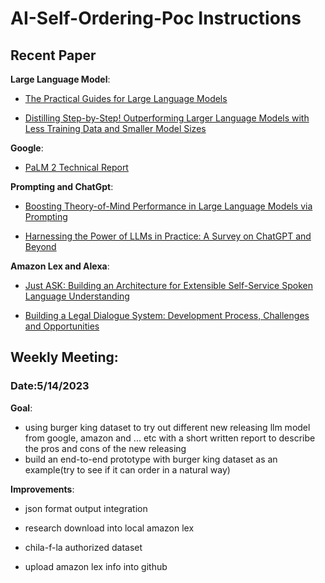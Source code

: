 

# AI-Self-Ordering-Poc Instructions
  ## Recent Paper
  <strong>Large Language Model</strong>:
   - [The Practical Guides for Large Language Models](https://github.com/Mooler0410/LLMsPracticalGuide/)

   - [Distilling Step-by-Step! Outperforming Larger Language Models with Less Training Data and Smaller Model Sizes](https://arxiv.org/pdf/2305.02301.pdf)
  
  <strong>Google</strong>:
   - [PaLM 2 Technical Report](https://ai.google/static/documents/palm2techreport.pdf)
  
  <strong>Prompting and ChatGpt</strong>:
   - [Boosting Theory-of-Mind Performance in Large Language Models via Prompting](https://ai.google/static/documents/palm2techreport.pdf)
   
   - [Harnessing the Power of LLMs in Practice: A Survey on ChatGPT and Beyond](https://arxiv.org/pdf/2304.13712.pdf)
  
  <strong>Amazon Lex and Alexa</strong>:
   - [Just ASK: Building an Architecture for Extensible Self-Service Spoken Language Understanding](https://ai.google/static/documents/palm2techreport.pdf)

   - [Building a Legal Dialogue System: Development Process, Challenges and Opportunities](https://arxiv.org/abs/2109.00381)
    


  ## Weekly Meeting:
  ### Date:5/14/2023
  <strong>Goal</strong>:
  - using burger king dataset to try out different new releasing llm model from google, amazon and ... etc with a short written report to describe the pros and cons of the new releasing
  - build an end-to-end prototype with burger king dataset as an example(try to see if it can order in a natural way)
    
  <strong>Improvements</strong>:
  - json format output integration

  - research download into local amazon lex

  - chila-f-la authorized dataset

  - upload amazon lex info into github

      
  
